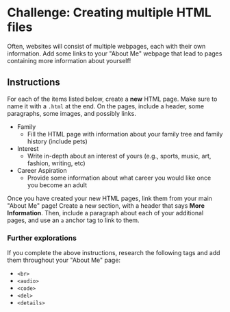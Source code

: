 # Challenge: Creating multiple HTML files
Often, websites will consist of multiple webpages, each with their own information. Add some links to your "About Me" webpage that lead to pages containing more information about yourself!

## Instructions
For each of the items listed below, create a **new** HTML page. Make sure to name it with a `.html` at the end. On the pages, include a header, some paragraphs, some images, and possibly links.

- Family
    - Fill the HTML page with information about your family tree and family history (include pets)
- Interest
    - Write in-depth about an interest of yours (e.g., sports, music, art, fashion, writing, etc)
- Career Aspiration
    - Provide some information about what career you would like once you become an adult

Once you have created your new HTML pages, link them from your main "About Me" page! Create a new section, with a header that says **More Information**. Then, include a paragraph about each of your additional pages, and use an `a` anchor tag to link to them.

### Further explorations
If you complete the above instructions, research the following tags and add them throughout your "About Me" page:
- `<br>`
- `<audio>`
- `<code>`
- `<del>`
- `<details>`
